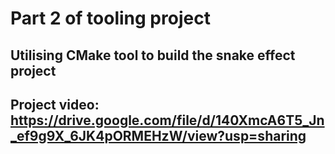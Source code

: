 # Part 2 of tooling project 

## Utilising CMake tool to build the snake effect project 

## Project video: https://drive.google.com/file/d/140XmcA6T5_Jn_ef9g9X_6JK4pORMEHzW/view?usp=sharing